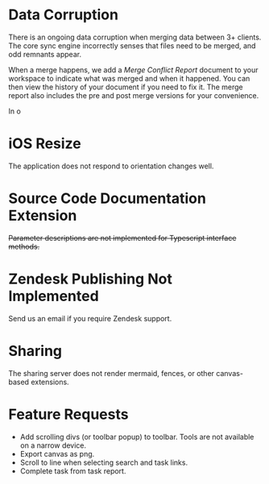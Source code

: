 # Data Corruption
There is an ongoing data corruption when merging data between 3+ clients.  The core sync engine incorrectly senses that files need to be merged, and odd remnants appear. 

When a merge happens, we add a *Merge Conflict Report* document to your workspace to indicate what was merged and when it happened.  You can then view the history of your document if you need to fix it.  The merge report also includes the pre and post merge versions for your convenience.

In o
# iOS Resize
The application does not respond to orientation changes well.

# Source Code Documentation Extension
~~Parameter descriptions are not implemented for Typescript interface methods.~~

# Zendesk Publishing Not Implemented
Send us an email if you require Zendesk support.

# Sharing
The sharing server does not render mermaid, fences, or other canvas-based extensions.

# Feature Requests
* Add scrolling divs (or toolbar popup) to toolbar.  Tools are not available on a narrow device.
* Export canvas as png.
* Scroll to line when selecting search and task links.
* Complete task from task report.
<!--stackedit_data:
eyJoaXN0b3J5IjpbNzkwMjc3NTUsMTc1ODM0MzY5NywtMjA4Mz
IwMDAxMywtMTQxNjUzMzEzMyw2NTU4NTA1MTUsMTA0MjkzNzUy
NSwxNzIzNzA0MTAxLDI1OTk3MDM0NiwtMTgwMDE3MzA5Niw2NT
U4NTA1MTUsLTUzMTQwMTU4MSwtMjQ1ODU5MDUsLTEzMjczMTMx
MjIsLTE5NTc5MTg1NzcsNzg2NzMxODg5LDc5NDUwMjU4MywxMT
Y1ODA3MjIyLDE4OTM0MTkyMzgsLTE4NjgzODkxMzYsMTU1NjU4
OTU0NV19
-->